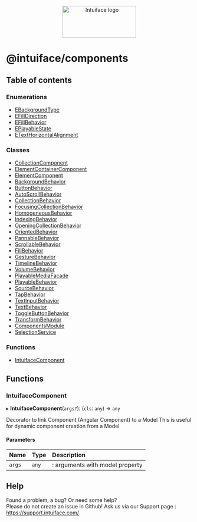 <p align="center">
    <a href="https://www.intuiface.com">
        <img src="https://assets-global.website-files.com/6090f790a8effe00c12b39d0/6090f790a8effef0002b3c56_Intuiface%20logo%20animated.gif" alt="Intuiface logo" width="200" height="86">
    </a>
</p>

# @intuiface/components

## Table of contents

### Enumerations

- [EBackgroundType](../../docs/components/enums/EBackgroundType.md)
- [EFillDirection](../../docs/components/enums/EFillDirection.md)
- [EFillBehavior](../../docs/components/enums/EFillBehavior.md)
- [EPlayableState](../../docs/components/enums/EPlayableState.md)
- [ETextHorizontalAlignment](../../docs/components/enums/ETextHorizontalAlignment.md)

### Classes

- [CollectionComponent](../../docs/components/classes/CollectionComponent.md)
- [ElementContainerComponent](../../docs/components/classes/ElementContainerComponent.md)
- [ElementComponent](../../docs/components/classes/ElementComponent.md)
- [BackgroundBehavior](../../docs/components/classes/BackgroundBehavior.md)
- [ButtonBehavior](../../docs/components/classes/ButtonBehavior.md)
- [AutoScrollBehavior](../../docs/components/classes/AutoScrollBehavior.md)
- [CollectionBehavior](../../docs/components/classes/CollectionBehavior.md)
- [FocusingCollectionBehavior](../../docs/components/classes/FocusingCollectionBehavior.md)
- [HomogeneousBehavior](../../docs/components/classes/HomogeneousBehavior.md)
- [IndexingBehavior](../../docs/components/classes/IndexingBehavior.md)
- [OpeningCollectionBehavior](../../docs/components/classes/OpeningCollectionBehavior.md)
- [OrientedBehavior](../../docs/components/classes/OrientedBehavior.md)
- [PannableBehavior](../../docs/components/classes/PannableBehavior.md)
- [ScrollableBehavior](../../docs/components/classes/ScrollableBehavior.md)
- [FillBehavior](../../docs/components/classes/FillBehavior.md)
- [GestureBehavior](../../docs/components/classes/GestureBehavior.md)
- [TimelineBehavior](../../docs/components/classes/TimelineBehavior.md)
- [VolumeBehavior](../../docs/components/classes/VolumeBehavior.md)
- [PlayableMediaFacade](../../docs/components/classes/PlayableMediaFacade.md)
- [PlayableBehavior](../../docs/components/classes/PlayableBehavior.md)
- [SourceBehavior](../../docs/components/classes/SourceBehavior.md)
- [TapBehavior](../../docs/components/classes/TapBehavior.md)
- [TextInputBehavior](../../docs/components/classes/TextInputBehavior.md)
- [TextBehavior](../../docs/components/classes/TextBehavior.md)
- [ToggleButtonBehavior](../../docs/components/classes/ToggleButtonBehavior.md)
- [TransformBehavior](../../docs/components/classes/TransformBehavior.md)
- [ComponentsModule](../../docs/components/classes/ComponentsModule.md)
- [SelectionService](../../docs/components/classes/SelectionService.md)

### Functions

- [IntuifaceComponent](README.md#intuifacecomponent)

## Functions

### IntuifaceComponent

▸ **IntuifaceComponent**(`args?`): (`cls`: `any`) => `any`

Decorator to link Component (Angular Component) to a Model
This is useful for dynamic component creation from a Model

#### Parameters

| Name | Type | Description |
| :------ | :------ | :------ |
| `args` | `any` | : arguments with model property |




## Help
Found a problem, a bug? Or need some help?  
Please do not create an issue in Github! Ask us via our Support page : https://support.intuiface.com/